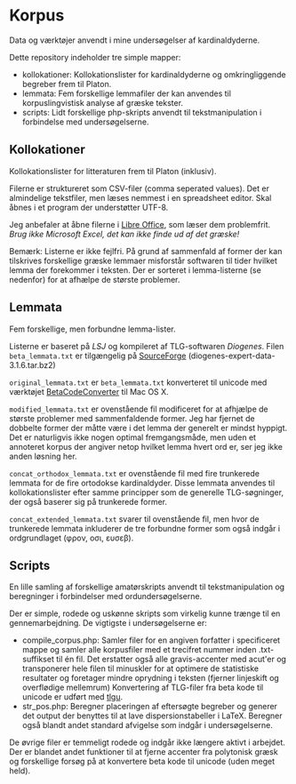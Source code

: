 Korpus
======

Data og værktøjer anvendt i mine undersøgelser af kardinaldyderne.

Dette repository indeholder tre simple mapper:
- kollokationer: Kollokationslister for kardinaldyderne og omkringliggende begreber frem til Platon.
- lemmata: Fem forskellige lemmafiler der kan anvendes til korpuslingvistisk analyse af græske tekster. 
- scripts: Lidt forskellige php-skripts anvendt til tekstmanipulation i forbindelse med undersøgelserne.


Kollokationer
------------

Kollokationslister for litteraturen frem til Platon (inklusiv).

Filerne er struktureret som CSV-filer (comma seperated values). Det er almindelige tekstfiler, men læses nemmest i en spreadsheet editor. Skal åbnes i et program der understøtter UTF-8. 

Jeg anbefaler at åbne filerne i [Libre Office](http://da.libreoffice.org/), som læser dem problemfrit. *Brug ikke Microsoft Excel, det kan ikke finde ud af det græske!*

Bemærk: Listerne er ikke fejlfri. På grund af sammenfald af former der kan tilskrives forskellige græske lemmaer misforstår softwaren til tider hvilket lemma der forekommer i teksten. Der er sorteret i lemma-listerne (se nedenfor) for at afhælpe de største problemer.


Lemmata
-------

Fem forskellige, men forbundne lemma-lister.

Listerne er baseret på _LSJ_ og kompileret af TLG-softwaren _Diogenes_. 
Filen `beta_lemmata.txt` er tilgængelig på [SourceForge](http://sourceforge.net/projects/diogenes/files/diogenes/3.1.6/)
 (diogenes-expert-data-3.1.6.tar.bz2) 

`original_lemmata.txt` er `beta_lemmata.txt` konverteret til unicode med værktøjet [BetaCodeConverter](http://www.lucius-hartmann.ch/programme/bcconver.php) til Mac OS X. 



`modified_lemmata.txt` er ovenstående fil modificeret for at afhjælpe de største problemer med sammenfaldende former. Jeg har fjernet de dobbelte former der måtte være i det lemma der generelt er mindst hyppigt. Det er naturligvis ikke nogen optimal fremgangsmåde, men uden et annoteret korpus der angiver netop hvilket lemma hvert ord er, ser jeg ikke anden løsning her.

`concat_orthodox_lemmata.txt` er ovenstående fil med fire trunkerede lemmata for de fire ortodokse kardinaldyder. Disse lemmata anvendes til kollokationslister efter samme principper som de generelle TLG-søgninger, der også baserer sig på trunkerede former.

`concat_extended_lemmata.txt` svarer til ovenstående fil, men hvor de trunkerede lemmata inkluderer de tre forbundne former som også indgår i ordgrundlaget (φρον, οσι, ευσεβ).


Scripts
-------

En lille samling af forskellige amatørskripts anvendt til tekstmanipulation og beregninger i forbindelser med ordundersøgelserne.

Der er simple, rodede og uskønne skripts som virkelig kunne trænge til en gennemarbejdning.
De vigtigste i undersøgelserne er:

- compile_corpus.php: Samler filer for en angiven forfatter i specificeret mappe og samler alle korpusfiler med et trecifret nummer inden .txt-suffikset til én fil. Det erstatter også alle gravis-accenter med acut'er og transponerer hele filen til minuskler for at optimere de statistiske resultater og foretager mindre oprydning i teksten (fjerner linjeskift og overflødige mellemrum)
Konvertering af TLG-filer fra beta kode til unicode er udført med [tlgu](http://tlgu.carmen.gr/tlgu.1.html).
- str_pos.php: Beregner placeringen af eftersøgte begreber og generer det output der benyttes til at lave dispersionstabeller i LaTeX. Beregner også blandt andet standard afvigelse som indgår i undersøgelserne.

De øvrige filer er temmeligt rodede og indgår ikke længere aktivt i arbejdet. Der er blandet andet funktioner til at fjerne accenter fra polytonisk græsk og forskellige forsøg på at konvertere beta kode til unicode (uden meget held). 
 


